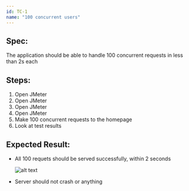 ```yaml
---
id: TC-1
name: "100 concurrent users"
---
```


## Spec:
The application should be able to handle 100 concurrent requests in less than 2s each

## Steps:
1. Open JMeter
1. Open JMeter
1. Open JMeter
1. Open JMeter
2. Make 100 concurrent requests to the homepage
3. Look at test results

## Expected Result:
- All 100 requets should be served successfully, within 2 seconds

    ![alt text](https://via.placeholder.com/300?text=test-screenshot-here)

- Server should not crash or anything
